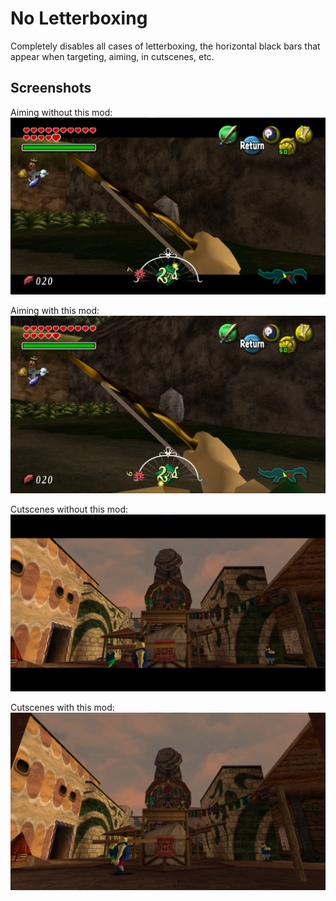 # No Letterboxing

Completely disables all cases of letterboxing, the horizontal black bars that appear when targeting, aiming, in cutscenes, etc.

## Screenshots

Aiming without this mod:
!["Aiming with this mod. Black bars on the top and bottom of the screen"](https://raw.githubusercontent.com/LT-Schmiddy/mm-no-black-bars-mod/refs/heads/main/page_assets/aim_without.png)

Aiming with this mod:
!["Aiming with this mod. Black bars removed."](https://raw.githubusercontent.com/LT-Schmiddy/mm-no-black-bars-mod/refs/heads/main/page_assets/aim_with.png)

Cutscenes without this mod:
!["Cutscenes with this mod. Black bars on the top and bottom of the screen"](https://raw.githubusercontent.com/LT-Schmiddy/mm-no-black-bars-mod/refs/heads/main/page_assets/cutscene_without.png)

Cutscenes with this mod:
!["Cutscenes with this mod. Black bars removed."](https://raw.githubusercontent.com/LT-Schmiddy/mm-no-black-bars-mod/refs/heads/main/page_assets/cutscene_with.png)
